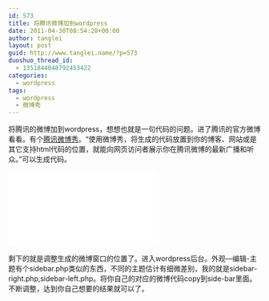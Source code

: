 ```yaml
---
id: 573
title: 将腾讯微博加到wordpress
date: 2011-04-30T08:54:28+00:00
author: tanglei
layout: post
guid: http://www.tanglei.name/?p=573
duoshuo_thread_id:
  - 1351844048792453422
categories:
  - wordpress
tags:
  - wordpress
  - 微博秀
---
```

将腾讯的微博加到wordpress，想想也就是一句代码的问题。进了腾讯的官方微博看看。有个[腾讯微博秀](http://open.t.qq.com/websites/show/)。“使用微博秀，将生成的代码放置到你的博客、网站或是其它支持html代码的位置，就能向网页访问者展示你在腾讯微博的最新广播和听众。”可以生成代码。
  
<iframe frameborder=&#8221;0&#8243; scrolling=&#8221;no&#8221; src=&#8221;http://v.t.qq.com/show/show.php?n=tl3shi&w=217&h=552&fl=1&l=2&o=31&c=0&si=980ad9b2208025f72a4669cde4de601cb2891294&#8243; width=&#8221;217&#8243; height=&#8221;552&#8243;></iframe>

剩下的就是调整生成的微博窗口的位置了。进入wordpress后台。外观—编辑-主题有个sidebar.php类似的东西，不同的主题估计有细微差别，我的就是sidebar-right.php,sidebar-left.php。将你自己的对应的微博代码copy到side-bar里面。不断调整，达到你自己想要的结果就可以了。
